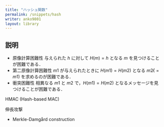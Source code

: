 ```yaml
---
title: "ハッシュ関数"
permalink: /snippets/hash
writer: anko9801
layout: library
---
```


## 説明

- 原像計算困難性 与えられた $h$ に対して $H(m) = h$ となる $m$ を見つけることが困難である．
- 第二原像計算困難性 $m1$ が与えられたときに $H(m1) = H(m2)$ となる $m2(̸= m1)$ を求めるのが困難である．
- 衝突困難性 相異なる $m1$ と $m2$ で，$H(m1) = H(m2)$ となるメッセージを見つけることが困難である．

HMAC (Hash-based MAC)

伸長攻撃
- Merkle-Damgård construction